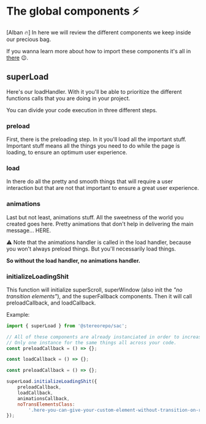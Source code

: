 # The global components ⚡

[Alban 🔥] In here we will review the different components we keep inside our precious bag.

If you wanna learn more about how to import these components it's all in [there](https://github.com/stereosuper/stereorepo/tree/master/packages/sac/src) 😉.

## superLoad

Here's our loadHandler. With it you'll be able to prioritize the different functions calls that you are doing in your project.

You can divide your code execution in three different steps.

### preload

First, there is the preloading step. In it you'll load all the important stuff. Important stuff means all the things you need to do while the page is loading, to ensure an optimum user experience.

### load

In there do all the pretty and smooth things that will require a user interaction but that are not that important to ensure a great user experience.

### animations

Last but not least, animations stuff. All the sweetness of the world you created goes here. Pretty animations that don't help in delivering the main message... HERE.

⚠️ Note that the animations handler is called in the load handler, because you won't always preload things. But you'll necessarily load things.

**So without the load handler, no animations handler.**

### initializeLoadingShit

This function will initialize superScroll, superWindow (also init the _"no transition elements"_), and the superFallback components. Then it will call preloadCallback, and loadCallback.

Example:

```js
import { superLoad } from '@stereorepo/sac';

// All of these components are already instanciated in order to increase performances 📈
// Only one instance for the same things all across your code.
const preloadCallback = () => {};

const loadCallback = () => {};

const preloadCallback = () => {};

superLoad.initializeLoadingShit({
    preloadCallback,
    loadCallback,
    animationsCallback,
    noTransElementsClass:
        '.here-you-can-give-your-custom-element-without-transition-on-resize-class'
});
```
